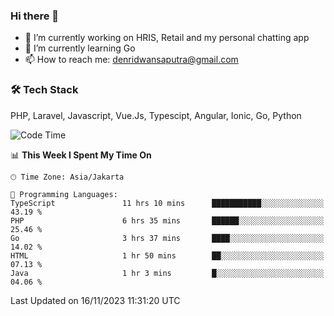 ### Hi there 👋

- 🔭 I’m currently working on HRIS, Retail and my personal chatting app
- 🌱 I’m currently learning Go
- 📫 How to reach me: denridwansaputra@gmail.com


### 🛠 Tech Stack
PHP, Laravel, Javascript, Vue.Js, Typescipt, Angular, Ionic, Go, Python


<!--START_SECTION:waka-->
![Code Time](http://img.shields.io/badge/Code%20Time-3%2C844%20hrs%2026%20mins-blue)

📊 **This Week I Spent My Time On** 

```text
🕑︎ Time Zone: Asia/Jakarta

💬 Programming Languages: 
TypeScript               11 hrs 10 mins      ███████████░░░░░░░░░░░░░░   43.19 % 
PHP                      6 hrs 35 mins       ██████░░░░░░░░░░░░░░░░░░░   25.46 % 
Go                       3 hrs 37 mins       ████░░░░░░░░░░░░░░░░░░░░░   14.02 % 
HTML                     1 hr 50 mins        ██░░░░░░░░░░░░░░░░░░░░░░░   07.13 % 
Java                     1 hr 3 mins         █░░░░░░░░░░░░░░░░░░░░░░░░   04.06 % 
```


 Last Updated on 16/11/2023 11:31:20 UTC
<!--END_SECTION:waka-->
